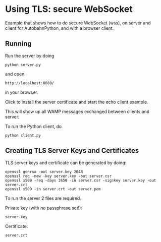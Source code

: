 Using TLS: secure WebSocket
===========================

Example that shows how to do secure WebSocket (wss), on server and client for AutobahnPython,
and with a browser client.

Running
-------

Run the server by doing

    python server.py

and open

    http://localhost:8080/

in your browser.

Click to install the server certificate and start the echo client example.

This will show up all WAMP messages exchanged between clients and server.

To run the Python client, do

    python client.py


Creating TLS Server Keys and Certificates
-----------------------------------------

TLS server keys and certificate can be generated by doing:

	openssl genrsa -out server.key 2048
	openssl req -new -key server.key -out server.csr
	openssl x509 -req -days 3650 -in server.csr -signkey server.key -out server.crt
	openssl x509 -in server.crt -out server.pem

To run the server 2 files are required.

Private key (with *no* passphrase set!):

	server.key

Certificate:

	server.crt

